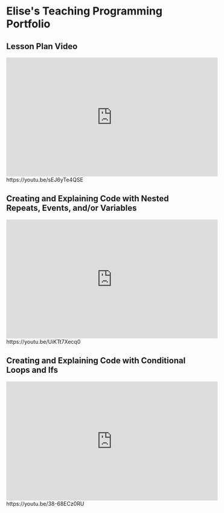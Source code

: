 # Elise's Teaching Programming Portfolio

## Lesson Plan Video
<iframe width="560" height="315" src="https://youtu.be/sEJ6yTe4QSE" frameborder="0" allow="autoplay; encrypted-media" allowfullscreen></iframe>
https://youtu.be/sEJ6yTe4QSE

## Creating and Explaining Code with Nested Repeats, Events, and/or Variables 
<iframe width="560" height="315" src="https://youtu.be/UiKTt7Xecq0" frameborder="0" allow="autoplay; encrypted-media" allowfullscreen></iframe>
https://youtu.be/UiKTt7Xecq0

## Creating and Explaining Code with Conditional Loops and Ifs 
<iframe width="560" height="315" src="https://youtu.be/38-68ECz0RU" frameborder="0" allow="autoplay; encrypted-media" allowfullscreen></iframe>
https://youtu.be/38-68ECz0RU

